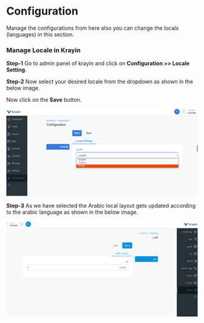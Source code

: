 # Configuration

Manage the configurations from here also you can change the locals (languages) in this section.

### Manage Locale in Krayin

**Step-1** Go to admin panel of krayin and click on **Configuration >> Locale Setting**. 

**Step-2** Now select your desired locale from the dropdown as shown in the below image.

Now click on the **Save** button.

![Configure](../../assets/2.0/images/configure/locale.png)

**Step-3** As we have selected the Arabic local layout gets updated according to the arabic language as shown in the below image.

![Arabic](../../assets/2.0/images/configure/arabic.png)




